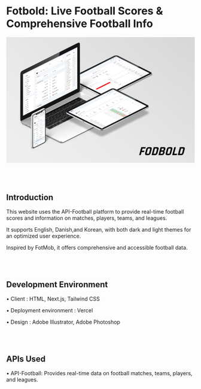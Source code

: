 # Fotbold: Live Football Scores & Comprehensive Football Info

![WEBSITE](./public/fotbold_mockup.jpg)

<!-- • [Visit the website here](https://junbeomwoo.vercel.app/en) -->

<br /> <br />
## Introduction
This website uses the API-Football platform to provide real-time football scores and information on matches, players, teams, and leagues.

It supports English, Danish,and Korean, with both dark and light themes for an optimized user experience. 

Inspired by FotMob, it offers comprehensive and accessible football data.

<br /> <br />
## Development Environment
• Client : HTML, Next.js, Tailwind CSS

• Deployment environment : Vercel

• Design : Adobe Illustrator, Adobe Photoshop
<!-- <br /> <br />
## Project structure  
```
``` -->

<br /> <br />
## APIs Used  
• API-Football: Provides real-time data on football matches, teams, players, and leagues.  
